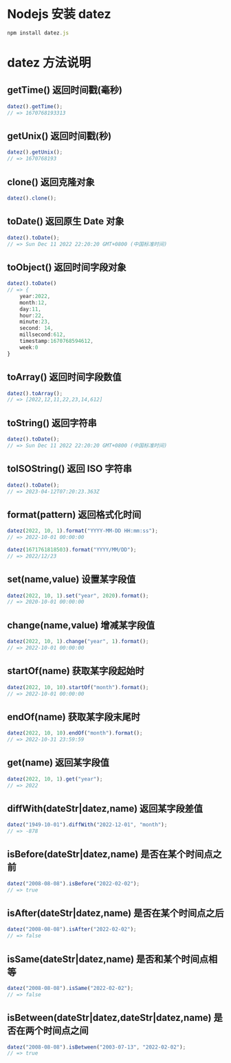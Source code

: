 # Nodejs 安装 datez

```js
npm install datez.js
```

# datez 方法说明

## getTime() 返回时间戳(毫秒)

```js
datez().getTime();
// => 1670768193313
```

## getUnix() 返回时间戳(秒)

```js
datez().getUnix();
// => 1670768193
```

## clone() 返回克隆对象

```js
datez().clone();
```

## toDate() 返回原生 Date 对象

```js
datez().toDate();
// => Sun Dec 11 2022 22:20:20 GMT+0800 (中国标准时间)
```

## toObject() 返回时间字段对象

```js
datez().toDate()
// => {
	year:2022,
	month:12,
	day:11,
	hour:22,
	minute:23,
	second: 14,
	millsecond:612,
	timestamp:1670768594612,
	week:0
}
```

## toArray() 返回时间字段数值

```js
datez().toArray();
// => [2022,12,11,22,23,14,612]
```

## toString() 返回字符串

```js
datez().toDate();
// => Sun Dec 11 2022 22:20:20 GMT+0800 (中国标准时间)
```

## toISOString() 返回 ISO 字符串

```js
datez().toDate();
// => 2023-04-12T07:20:23.363Z
```

## format(pattern) 返回格式化时间

```js
datez(2022, 10, 1).format("YYYY-MM-DD HH:mm:ss");
// => 2022-10-01 00:00:00

datez(1671761818503).format("YYYY/MM/DD");
// => 2022/12/23
```

## set(name,value) 设置某字段值

```js
datez(2022, 10, 1).set("year", 2020).format();
// => 2020-10-01 00:00:00
```

## change(name,value) 增减某字段值

```js
datez(2022, 10, 1).change("year", 1).format();
// => 2022-10-01 00:00:00
```

## startOf(name) 获取某字段起始时

```js
datez(2022, 10, 10).startOf("month").format();
// => 2022-10-01 00:00:00
```

## endOf(name) 获取某字段末尾时

```js
datez(2022, 10, 10).endOf("month").format();
// => 2022-10-31 23:59:59
```

## get(name) 返回某字段值

```js
datez(2022, 10, 1).get("year");
// => 2022
```

## diffWith(dateStr|datez,name) 返回某字段差值

```js
datez("1949-10-01").diffWith("2022-12-01", "month");
// => -878
```

## isBefore(dateStr|datez,name) 是否在某个时间点之前

```js
datez("2008-08-08").isBefore("2022-02-02");
// => true
```

## isAfter(dateStr|datez,name) 是否在某个时间点之后

```js
datez("2008-08-08").isAfter("2022-02-02");
// => false
```

## isSame(dateStr|datez,name) 是否和某个时间点相等

```js
datez("2008-08-08").isSame("2022-02-02");
// => false
```

## isBetween(dateStr|datez,dateStr|datez,name) 是否在两个时间点之间

```js
datez("2008-08-08").isBetween("2003-07-13", "2022-02-02");
// => true
```
